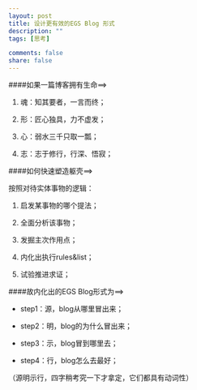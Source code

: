 ```yaml
---
layout: post
title: 设计更有效的EGS Blog 形式
description: ""
tags: [思考]

comments: false
share: false
---
```


####如果一篇博客拥有生命==>

1. 魂：知其要者，一言而终；

2. 形：匠心独具，力不虚发；

3. 心：弱水三千只取一瓢；

4. 志：志于修行，行深、悟寂；





####如何快速塑造躯壳==>



按照对待实体事物的逻辑：

1. 启发某事物的哪个提法；

2. 全面分析该事物；

3. 发掘主次作用点；

4. 内化出执行rules&list；

5. 试验推进求证；





####故内化出的EGS Blog形式为==>



* step1：源，blog从哪里冒出来；

* step2：明，blog的为什么冒出来；

* step3：示，blog冒到哪里去；

* step4：行，blog怎么去最好；

（源明示行，四字稍考究一下才拿定，它们都具有动词性）